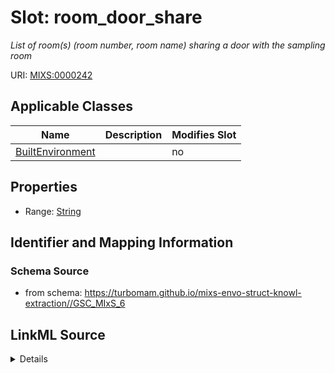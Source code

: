 # Slot: room_door_share


_List of room(s) (room number, room name) sharing a door with the sampling room_



URI: [MIXS:0000242](https://w3id.org/mixs/0000242)



<!-- no inheritance hierarchy -->




## Applicable Classes

| Name | Description | Modifies Slot |
| --- | --- | --- |
[BuiltEnvironment](BuiltEnvironment.md) |  |  no  |







## Properties

* Range: [String](String.md)





## Identifier and Mapping Information







### Schema Source


* from schema: https://turbomam.github.io/mixs-envo-struct-knowl-extraction//GSC_MIxS_6




## LinkML Source

<details>
```yaml
name: room_door_share
description: List of room(s) (room number, room name) sharing a door with the sampling
  room
title: rooms that share a door with sampling room
notes:
- door
- room
from_schema: https://turbomam.github.io/mixs-envo-struct-knowl-extraction//GSC_MIxS_6
rank: 1000
slot_uri: MIXS:0000242
multivalued: false
alias: room_door_share
domain_of:
- BuiltEnvironment
range: string
required: false
recommended: false
structured_pattern:
  syntax: '{room name};{room number}'
  interpolated: true
  partial_match: true

```
</details>